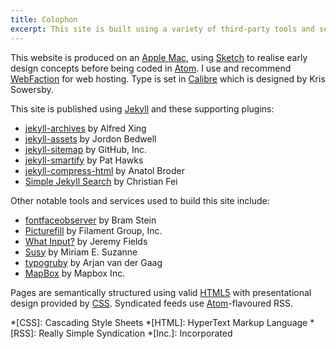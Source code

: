 ```yaml
---
title: Colophon
excerpt: This site is built using a variety of third-party tools and services.
---
```

This website is produced on an [Apple Mac][1], using [Sketch][2] to realise early design concepts before being coded in [Atom][3]. I use and recommend [WebFaction][4] for web hosting. Type is set in [Calibre][5] which is designed by Kris Sowersby.

This site is published using [Jekyll][6] and these supporting plugins:

  * [jekyll-archives][7] by Alfred Xing
  * [jekyll-assets][8] by Jordon Bedwell
  * [jekyll-sitemap][9] by GitHub, Inc.
  * [jekyll-smartify][10] by Pat Hawks
  * [jekyll-compress-html][11] by Anatol Broder
  * [Simple Jekyll Search][12] by Christian Fei

Other notable tools and services used to build this site include:

  * [fontfaceobserver][13] by Bram Stein
  * [Picturefill][14] by Filament Group, Inc.
  * [What Input?][15] by Jeremy Fields
  * [Susy][16] by Miriam E. Suzanne
  * [typogruby][17] by Arjan van der Gaag
  * [MapBox][18] by Mapbox Inc.

Pages are semantically structured using valid [HTML5][19] with presentational design provided by [CSS][20]. Syndicated feeds use [Atom][21]-flavoured RSS.

[1]: http://apple.com/macbook-pro/
[2]: http://bohemiancoding.com/sketch/
[3]: https://atom.io
[4]: https://webfaction.com/?aid=42929
[5]: https://klim.co.nz/retail-fonts/calibre/
[6]: http://jekyllrb.com/
[7]: https://rubygems.org/gems/jekyll-archives
[8]: https://rubygems.org/gems/jekyll-assets
[9]: https://rubygems.org/gems/jekyll-sitemap
[10]: https://rubygems.org/gems/jekyll-smartify
[11]: https://github.com/penibelst/jekyll-compress-html
[12]: https://github.com/christian-fei/Simple-Jekyll-Search
[13]: https://npmjs.com/package/fontfaceobserver
[14]: https://github.com/scottjehl/picturefill
[15]: https://github.com/ten1seven/what-input
[16]: http://susy.oddbird.net
[17]: https://rubygems.org/gems/typogruby
[18]: http://mapbox.com/
[19]: http://w3.org/TR/html5/
[20]: http://w3.org/Style/CSS/
[21]: http://atomenabled.org/

*[CSS]: Cascading Style Sheets
*[HTML]: HyperText Markup Language
*[RSS]: Really Simple Syndication
*[Inc.]: Incorporated
